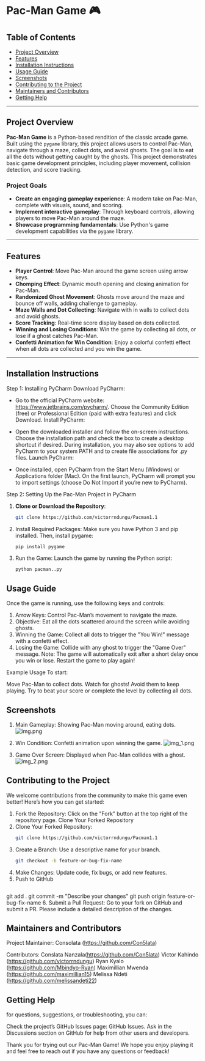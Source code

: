 # Pac-Man Game 🎮

## Table of Contents
- [Project Overview](#project-overview)
- [Features](#features)
- [Installation Instructions](#installation-instructions)
- [Usage Guide](#usage-guide)
- [Screenshots](#screenshots--gifs)
- [Contributing to the Project](#contributing-to-the-project)
- [Maintainers and Contributors](#maintainers-and-contributors)
- [Getting Help](#getting-help)

---

## Project Overview

**Pac-Man Game** is a Python-based rendition of the classic arcade game. Built using the `pygame` library, this project allows users to control Pac-Man, navigate through a maze, collect dots, and avoid ghosts. The goal is to eat all the dots without getting caught by the ghosts. This project demonstrates basic game development principles, including player movement, collision detection, and score tracking.

### Project Goals
- **Create an engaging gameplay experience**: A modern take on Pac-Man, complete with visuals, sound, and scoring.
- **Implement interactive gameplay**: Through keyboard controls, allowing players to move Pac-Man around the maze.
- **Showcase programming fundamentals**: Use Python's game development capabilities via the `pygame` library.

---

## Features
- **Player Control**: Move Pac-Man around the game screen using arrow keys.
- **Chomping Effect**: Dynamic mouth opening and closing animation for Pac-Man.
- **Randomized Ghost Movement**: Ghosts move around the maze and bounce off walls, adding challenge to gameplay.
- **Maze Walls and Dot Collecting**: Navigate with in walls to collect dots and avoid ghosts.
- **Score Tracking**: Real-time score display based on dots collected.
- **Winning and Losing Conditions**: Win the game by collecting all dots, or lose if a ghost catches Pac-Man.
- **Confetti Animation for Win Condition**: Enjoy a colorful confetti effect when all dots are collected and you win the game.

---

## Installation Instructions
Step 1: Installing PyCharm
Download PyCharm:

- Go to the official PyCharm website: https://www.jetbrains.com/pycharm/.
Choose the Community Edition (free) or Professional Edition (paid with extra features) and click Download.
Install PyCharm:

- Open the downloaded installer and follow the on-screen instructions.
Choose the installation path and check the box to create a desktop shortcut if desired.
During installation, you may also see options to add PyCharm to your system PATH and to create file associations for .py files.
Launch PyCharm:

- Once installed, open PyCharm from the Start Menu (Windows) or Applications folder (Mac).
On the first launch, PyCharm will prompt you to import settings (choose Do Not Import if you’re new to PyCharm).


Step 2: Setting Up the Pac-Man Project in PyCharm
1. **Clone or Download the Repository**:
   ```bash
   git clone https://github.com/victorrndungu/Pacman1.1
2. Install Required Packages: Make sure you have Python 3 and pip installed. Then, install pygame:
    ```bash
    pip install pygame
3. Run the Game: Launch the game by running the Python script:
    ```bash    
    python pacman..py


## Usage Guide

Once the game is running, use the following keys and controls:

1. Arrow Keys: Control Pac-Man’s movement to navigate the maze.
2. Objective: Eat all the dots scattered around the screen while avoiding ghosts.
3. Winning the Game: Collect all dots to trigger the "You Win!" message with a confetti effect.
4. Losing the Game: Collide with any ghost to trigger the "Game Over" message.
Note: The game will automatically exit after a short delay once you win or lose. Restart the game to play again!

Example Usage
To start:

Move Pac-Man to collect dots.
Watch for ghosts! Avoid them to keep playing.
Try to beat your score or complete the level by collecting all dots.

## Screenshots 
1. Main Gameplay: Showing Pac-Man moving around, eating dots.
![img.png](img.png)

2. Win Condition: Confetti animation upon winning the game.
![img_1.png](img_1.png)

3. Game Over Screen: Displayed when Pac-Man collides with a ghost.
![img_2.png](img_2.png)

## Contributing to the Project
We welcome contributions from the community to make this game even better! Here’s how you can get started:

1. Fork the Repository: Click on the "Fork" button at the top right of the repository page.
Clone Your Forked Repository
2. Clone Your Forked Repository:
    ```bash 
   git clone https://github.com/victorrndungu/Pacman1.1
3. Create a Branch: Use a descriptive name for your branch.
    ```bash
    git checkout -b feature-or-bug-fix-name
4. Make Changes: Update code, fix bugs, or add new features.
5. Push to GitHub
    ```bash
git add .
git commit -m "Describe your changes"
git push origin feature-or-bug-fix-name
6. Submit a Pull Request: Go to your fork on GitHub and submit a PR. Please include a detailed description of the changes.

## Maintainers and Contributors
Project Maintainer: Consolata (https://github.com/Con5lata)

Contributors:
Conslata Nanzala(https://github.com/Con5lata)
Victor Kahindo (https://github.com/victorrndungu)
Ryan Kyalo (https://github.com/Mbindyo-Ryan)
Maximillian Mwenda (https://github.com/maximillian15)
Melissa Ndeti (https://github.com/melissandeti22)



## Getting Help
 for questions, suggestions, or troubleshooting, you can:

Check the project’s GitHub Issues page: GitHub Issues.
Ask in the Discussions section on GitHub for help from other users and developers.

Thank you for trying out our Pac-Man Game! We hope you enjoy playing it and feel free to reach out if you have any questions or feedback!
